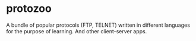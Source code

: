 protozoo
========

A bundle of popular protocols (FTP, TELNET) written in different languages for the purpose of learning. And other client-server apps.
